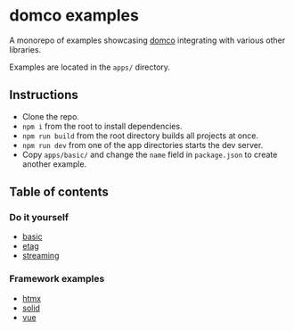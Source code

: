 # domco examples

A monorepo of examples showcasing [domco](https://domco.robino.dev) integrating with various other libraries.

Examples are located in the `apps/` directory.

## Instructions

- Clone the repo.
- `npm i` from the root to install dependencies.
- `npm run build` from the root directory builds all projects at once.
- `npm run dev` from one of the app directories starts the dev server.
- Copy `apps/basic/` and change the `name` field in `package.json` to create another example.

## Table of contents

### Do it yourself

- [basic](https://github.com/rossrobino/domco-examples/tree/main/apps/basic)
- [etag](https://github.com/rossrobino/domco-examples/tree/main/apps/etag)
- [streaming](https://github.com/rossrobino/domco-examples/tree/main/apps/streaming)

### Framework examples

- [htmx](https://github.com/rossrobino/domco-examples/tree/main/apps/htmx)
- [solid](https://github.com/rossrobino/domco-examples/tree/main/apps/solid)
- [vue](https://github.com/rossrobino/domco-examples/tree/main/apps/vue)
